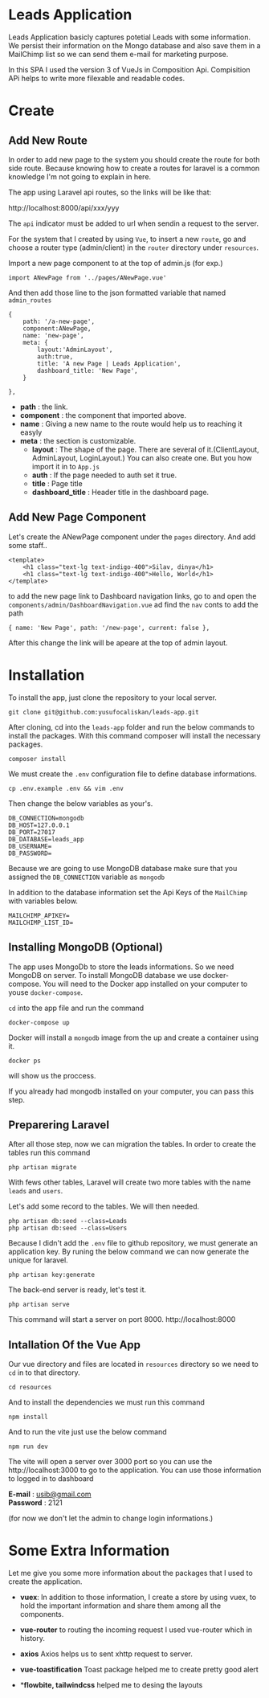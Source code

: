 
# Leads Application
Leads Application basicly captures potetial Leads with some information. We persist their information on the Mongo database and also save them in a MailChimp list so we can send them e-mail for marketing purpose. 

In this SPA I used the version 3 of VueJs in Composition Api. Compisition APi helps to write more filexable and readable codes.

# Create

## Add New Route
In order to add new page to the system you should create the route for both side route. Because knowing how to create a routes for laravel is a common knowledge I'm not going to explain in  here. 

The app using Laravel api routes, so the links will be like that:

http://localhost:8000/api/xxx/yyy

The `api` indicator must be added to url when sendin a request to the server.

For the system that I created by using `Vue`, to insert a new `route`, go and choose a router type (admin/client) in the `router` directory under `resources`.

Import a new page component to at the top of admin.js (for exp.) 

    import ANewPage from '../pages/ANewPage.vue'

And then add those line to the json formatted variable that named `admin_routes`

    {
        path: '/a-new-page',
        component:ANewPage,
        name: 'new-page',
        meta: {
            layout:'AdminLayout',
            auth:true,
            title: 'A new Page | Leads Application',
            dashboard_title: 'New Page',
        }
        
    },
- **path** : the link.<br>
- **component** : the component that imported above.<br>
- **name** : Giving a new name to the route would help us to reaching it easyly <br>
- **meta** : the section is customizable.<br>
     - **layout** : The shape of the page. There are several of it.(ClientLayout, AdminLayout, LoginLayout.) You can also create one. But you how import it in to `App.js`<br> 
     - **auth** : If the page needed to auth set it true. <br> 
     - **title** : Page title <br>
     - **dashboard_title** : Header title in the dashboard page.

## Add New Page Component
Let's create the ANewPage component under the `pages` directory. And add some staff..
    
    <template>
        <h1 class="text-lg text-indigo-400">Silav, dinya</h1>
        <h1 class="text-lg text-indigo-400">Hello, World</h1>
    </template>

to add the new page link to Dashboard navigation links, go to and open the `components/admin/DashboardNavigation.vue` ad find the `nav` conts to add the path

    { name: 'New Page', path: '/new-page', current: false },

After this change the link will be apeare at the top of admin layout.

# Installation

To install the app, just clone the repository to your local server.

    git clone git@github.com:yusufocaliskan/leads-app.git

After cloning, cd into the `leads-app` folder and run the below commands to install the packages.  With this command composer will install the necessary packages.

    composer install

We must create the `.env` configuration file to define database informations.

    cp .env.example .env && vim .env

Then change the below variables as your's.

    DB_CONNECTION=mongodb
    DB_HOST=127.0.0.1
    DB_PORT=27017
    DB_DATABASE=leads_app
    DB_USERNAME=
    DB_PASSWORD=

Because we are going to use MongoDB database make sure that you assigned the `DB_CONNECTION` variable as `mongodb`

In addition to the database information set the Api Keys of the `MailChimp` with variables below.

    MAILCHIMP_APIKEY=
    MAILCHIMP_LIST_ID=

## Installing MongoDB (Optional)
The app uses MongoDb to store the leads informations. So we need MongoDB on server. To install MongoDB database we use docker-compose. You will need to the Docker app installed on your computer to youse `docker-compose`. 


`cd` into the app file and run the command

    docker-compose up

Docker will install a `mongodb` image from the up and create a container using it.
    
    docker ps

will show us the proccess.


If you already had mongodb installed on your computer, you can pass this step.

## Preparering Laravel
After all those step, now we can migration the tables. In order to create the tables run this command

    php artisan migrate

With fews other tables, Laravel will create two more tables with the name `leads` and `users`.

Let's add some record to the tables. We will then needed.

    php artisan db:seed --class=Leads
    php artisan db:seed --class=Users

Because I didn't add the `.env` file to github repository, we must generate an application key. By runing the below command we can now generate the unique for laravel.

    php artisan key:generate

The back-end server is ready, let's test it.

    php artisan serve

This command will start a server on port 8000. http://localhost:8000

## Intallation Of the Vue App
Our vue directory and files are located in `resources` directory so we need to `cd` in to that directory.

    cd resources

And to install the dependencies we must run this command

    npm install

And to run the vite just use the below command

    npm run dev

The vite will open a server over 3000 port so you can use the http://localhost:3000 to go to the application. You can use those information to logged in to dashboard

**E-mail** : usib@gmail.com <br>
**Password** : 2121

(for now we don't let the admin to change login informations.)


# Some Extra Information
Let me give you some more information about the packages that I used to create the application.

- **vuex**: 
In addition to those information, I create a store by using vuex, to hold the important information and share them among all the components.

- **vue-router** to routing the incoming request I used vue-router which in history.
  
- **axios** Axios helps us to sent xhttp request to server.

- **vue-toastification** Toast package helped me to create pretty good alert

- ***flowbite, tailwindcss** helped me to desing the layouts
  

